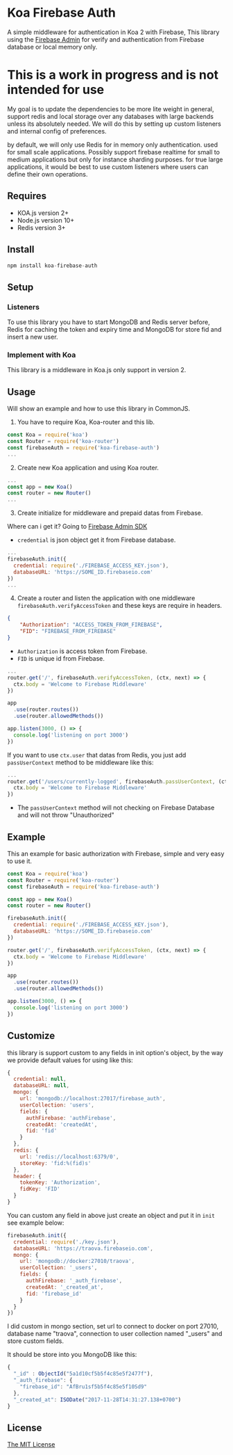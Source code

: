 # Koa Firebase Auth
A simple middleware for authentication in Koa 2 with Firebase, This library using the [Firebase Admin](https://github.com/firebase/firebase-admin-node) for verify and authentication from Firebase database or local memory only.
# This is a work in progress and is not intended for use
My goal is to update the dependencies to be more lite weight in general, support redis and local storage over any databases with large backends unless its absolutely needed.
We will do this by setting up custom listeners and internal config of preferences.

by default, we will only use Redis for in memory only authentication. used for small scale applications.
Possibly support firebase realtime for small to medium applications but only for instance sharding purposes.
for true large applications, it would be best to use custom listeners where users can define their own operations.


## Requires
* KOA.js version 2+
* Node.js version 10+
* Redis version 3+

## Install
```javascript
npm install koa-firebase-auth
```

## Setup
### Listeners
To use this library you have to start MongoDB and Redis server before, Redis for caching the token and expiry time and MongoDB for store fid and insert a new user.

### Implement with Koa
This library is a middleware in Koa.js only support in version 2.

## Usage

Will show an example and how to use this library in CommonJS.

1. You have to require Koa, Koa-router and this lib.
```javascript
const Koa = require('koa')
const Router = require('koa-router')
const firebaseAuth = require('koa-firebase-auth')
...
```

2. Create new Koa application and using Koa router.
```javascript
...
const app = new Koa()
const router = new Router()
...
```

3. Create initialize for middleware and prepaid datas from Firebase.

Where can i get it? Going to [Firebase Admin SDK](https://console.firebase.google.com/project/_/settings/serviceaccounts/adminsdk)

* `credential` is json object get it from Firebase database.

```javascript
...
firebaseAuth.init({
  credential: require('./FIREBASE_ACCESS_KEY.json'),
  databaseURL: 'https://SOME_ID.firebaseio.com'
})
...
```

4. Create a router and listen the application with one middleware `firebaseAuth.verifyAccessToken` and these keys are require in headers.
```json
{
	"Authorization": "ACCESS_TOKEN_FROM_FIREBASE",
	"FID": "FIREBASE_FROM_FIREBASE"
}
```
* `Authorization` is access token from Firebase.
* `FID` is unique id from Firebase.

```javascript
...
router.get('/', firebaseAuth.verifyAccessToken, (ctx, next) => {
  ctx.body = 'Welcome to Firebase Middleware'
})

app
  .use(router.routes())
  .use(router.allowedMethods())

app.listen(3000, () => {
  console.log('listening on port 3000')
})
```

If you want to use `ctx.user` that datas from Redis, you just add `passUserContext` method to be middleware like this:
```javascript
...
router.get('/users/currently-logged', firebaseAuth.passUserContext, (ctx, next) => {
  ctx.body = 'Welcome to Firebase Middleware'
})
```
* The `passUserContext` method will not checking on Firebase Database and will not throw "Unauthorized"

## Example
This an example for basic authorization with Firebase, simple and very easy to use it.

```javascript
const Koa = require('koa')
const Router = require('koa-router')
const firebaseAuth = require('koa-firebase-auth')

const app = new Koa()
const router = new Router()

firebaseAuth.init({
  credential: require('./FIREBASE_ACCESS_KEY.json'),
  databaseURL: 'https://SOME_ID.firebaseio.com'
})

router.get('/', firebaseAuth.verifyAccessToken, (ctx, next) => {
  ctx.body = 'Welcome to Firebase Middleware'
})

app
  .use(router.routes())
  .use(router.allowedMethods())

app.listen(3000, () => {
  console.log('listening on port 3000')
})
```
## Customize
this library is support custom to any fields in init option's object, by the way we provide default values for using like this:
```javascript
{
  credential: null,
  databaseURL: null,
  mongo: {
    url: 'mongodb://localhost:27017/firebase_auth',
    userCollection: 'users',
    fields: {
      authFirebase: 'authFirebase',
      createdAt: 'createdAt',
      fid: 'fid'
    }
  },
  redis: {
    url: 'redis://localhost:6379/0',
    storeKey: 'fid:%(fid)s'
  },
  header: {
    tokenKey: 'Authorization',
    fidKey: 'FID'
  }
}
```
You can custom any field in above just create an object and put it in `init` see example below:
```javascript
firebaseAuth.init({
  credential: require('./key.json'),
  databaseURL: 'https://traova.firebaseio.com',
  mongo: {
    url: 'mongodb://docker:27010/traova',
    userCollection: '_users',
    fields: {
      authFirebase: '_auth_firebase',
      createdAt: '_created_at',
      fid: 'firebase_id'
    }
  }
})
```
I did custom in mongo section, set url to connect to docker on port 27010, database name "traova", connection to user collection named "_users" and store custom fields.

It should be store into you MongoDB like this:
```javascript
{
  "_id" : ObjectId("5a1d10cf5b5f4c85e5f2477f"),
  "_auth_firebase": {
    "firebase_id": "AfBru1sf5b5f4c85e5f10Sd9"
  },
  "_created_at": ISODate("2017-11-28T14:31:27.138+0700")
}
```

## License
[The MIT License](https://opensource.org/licenses/MIT)

